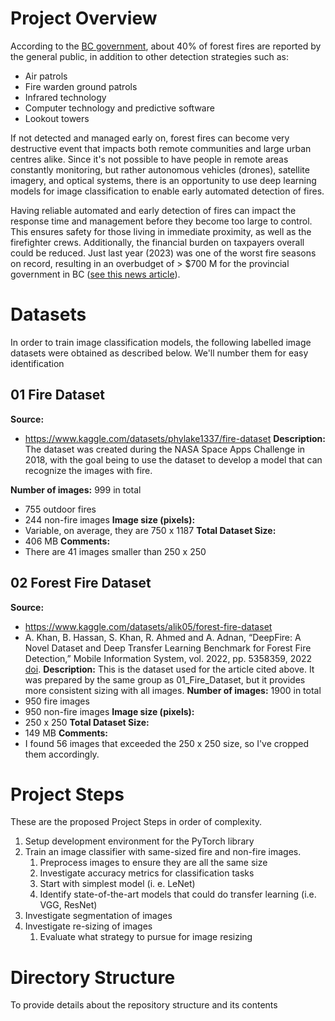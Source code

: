 # Project Overview

According to the [BC government](https://www2.gov.bc.ca/gov/content/safety/wildfire-status/wildfire-response/how-wildfire-is-detected), about 40% of forest fires are reported by the general public, in addition to other detection strategies such as:
- Air patrols
- Fire warden ground patrols
- Infrared technology
- Computer technology and predictive software
- Lookout towers

If not detected and managed early on, forest fires can become very destructive event that impacts both remote communities and large urban centres alike. Since it's not possible to have people in remote areas constantly monitoring, but rather autonomous vehicles (drones), satellite imagery, and optical systems, there is an opportunity to use deep learning models for image classification to enable early automated detection of fires.

Having reliable automated and early detection of fires can impact the response time and management before they become too large to control. This ensures safety for those living in immediate proximity, as well as the firefighter crews. Additionally, the financial burden on taxpayers overall could be reduced. Just last year (2023) was one of the worst fire seasons on record, resulting in an overbudget of > $700 M for the provincial government in BC ([see this news article](https://vancouver.citynews.ca/2023/09/27/bc-projected-deficit-2023-q1/)).

# Datasets

In order to train image classification models, the following labelled image datasets were obtained as described below. We'll number them for easy identification

## 01 Fire Dataset

**Source:**
- https://www.kaggle.com/datasets/phylake1337/fire-dataset
**Description:** 
The dataset was created during the NASA Space Apps Challenge in 2018, with the goal being to use the dataset to develop a model that can recognize the images with fire.

**Number of images:** 999 in total
- 755 outdoor fires
- 244 non-fire images
**Image size (pixels):** 
- Variable, on average, they are 750 x 1187
**Total Dataset Size:** 
- 406 MB
**Comments:**
- There are 41 images smaller than 250 x 250
## 02 Forest Fire Dataset
**Source:** 
- https://www.kaggle.com/datasets/alik05/forest-fire-dataset
- A. Khan, B. Hassan, S. Khan, R. Ahmed and A. Adnan, “DeepFire: A Novel Dataset and Deep Transfer Learning Benchmark for Forest Fire Detection,” Mobile Information System, vol. 2022, pp. 5358359, 2022 [doi](https://doi.org/10.1155/2022/5358359).
**Description:** 
This is the dataset used for the article cited above. It was prepared by the same group as 01_Fire_Dataset, but it provides more consistent sizing with all images.
**Number of images:** 1900 in total
- 950 fire images
- 950 non-fire images
**Image size (pixels):** 
- 250 x 250
**Total Dataset Size:** 
- 149 MB
**Comments:**
- I found 56 images that exceeded the 250 x 250 size, so I've cropped them accordingly.

# Project Steps

These are the proposed Project Steps in order of complexity.

1. Setup development environment for the PyTorch library
2. Train an image classifier with same-sized fire and non-fire images. 
	1. Preprocess images to ensure they are all the same size
	2. Investigate accuracy metrics for classification tasks
	3. Start with simplest model (i. e. LeNet)
	4. Identify state-of-the-art models that could do transfer learning (i.e. VGG, ResNet)
3. Investigate segmentation of images
4. Investigate re-sizing of images
	1. Evaluate what strategy to pursue for image resizing

# Directory Structure

To provide details about the repository structure and its contents
```nohighlight
```

